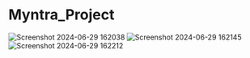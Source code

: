 # Myntra_Project
![Screenshot 2024-06-29 162038](https://github.com/user-attachments/assets/a9ca5357-c454-4791-b0ec-0b86fcc3cc20)
![Screenshot 2024-06-29 162145](https://github.com/user-attachments/assets/141f6f22-786e-48ee-889f-00d0da42ef88)
![Screenshot 2024-06-29 162212](https://github.com/user-attachments/assets/b4df0f22-c46b-4596-866a-3a018a45a6ff)
